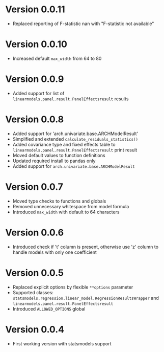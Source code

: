 # Version 0.0.11
- Replaced reporting of F-statistic nan with "F-statistic not available"

# Version 0.0.10
- Increased default `max_width` from 64 to 80

# Version 0.0.9
- Added support for list of `linearmodels.panel.result.PanelEffectsresult` results 

# Version 0.0.8
- Added support for 'arch.univariate.base.ARCHModelResult'
- Simplified and extended `calculate_residuals_statistics()`
- Added covariance type and fixed effects table to `linearmodels.panel.result.PanelEffectsresult` print result
- Moved default values to function definitions
- Updated required install to pandas only
- Added support for `arch.univariate.base.ARCHModelResult`

# Version 0.0.7
- Moved type checks to functions and globals
- Removed unnecessary whitespace from model formula
- Introduced `max_width` with default to 64 characters 

# Version 0.0.6
- Introduced check if 't' column is present, otherwise use 'z' column to handle models with only one coefficient

# Version 0.0.5
- Replaced explicit options by flexible `**options` parameter
- Supported classes: `statsmodels.regression.linear_model.RegressionResultsWrapper` and `linearmodels.panel.result.PanelEffectsresult`
- Introduced `ALLOWED_OPTIONS` global

# Version 0.0.4
- First working version with statsmodels support